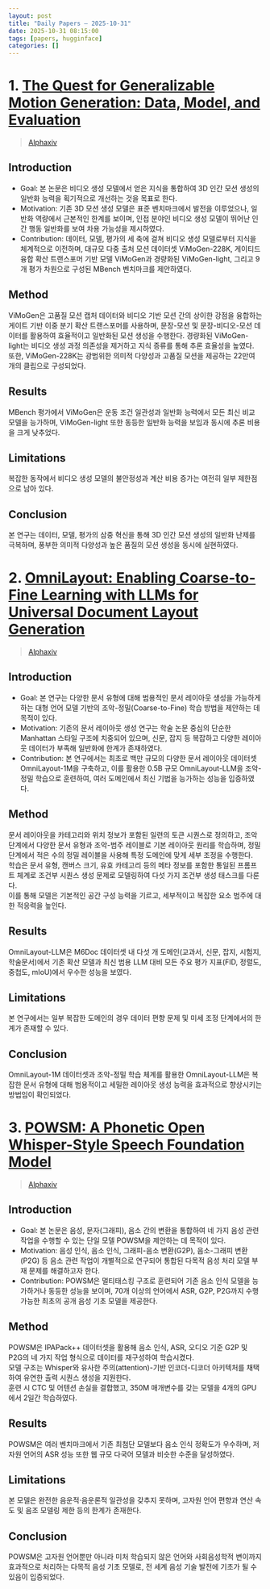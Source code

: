 ```yaml
---
layout: post
title: "Daily Papers — 2025-10-31"
date: 2025-10-31 08:15:00
tags: [papers, hugginface]
categories: []
---
```



# 1. [The Quest for Generalizable Motion Generation: Data, Model, and   Evaluation](https://arxiv.org/abs/2510.26794)

> [Alphaxiv](https://www.alphaxiv.org/ko/overview/2510.26794)

## Introduction
- Goal: 본 논문은 비디오 생성 모델에서 얻은 지식을 통합하여 3D 인간 모션 생성의 일반화 능력을 획기적으로 개선하는 것을 목표로 한다.  
- Motivation: 기존 3D 모션 생성 모델은 표준 벤치마크에서 발전을 이루었으나, 일반화 역량에서 근본적인 한계를 보이며, 인접 분야인 비디오 생성 모델이 뛰어난 인간 행동 일반화를 보여 차용 가능성을 제시하였다.  
- Contribution: 데이터, 모델, 평가의 세 축에 걸쳐 비디오 생성 모델로부터 지식을 체계적으로 이전하며, 대규모 다중 출처 모션 데이터셋 ViMoGen-228K, 게이티드 융합 확산 트랜스포머 기반 모델 ViMoGen과 경량화된 ViMoGen-light, 그리고 9개 평가 차원으로 구성된 MBench 벤치마크를 제안하였다.  

## Method  
ViMoGen은 고품질 모션 캡처 데이터와 비디오 기반 모션 간의 상이한 강점을 융합하는 게이트 기반 이중 분기 확산 트랜스포머를 사용하며, 문장-모션 및 문장-비디오-모션 데이터를 활용하여 효율적이고 일반화된 모션 생성을 수행한다. 경량화된 ViMoGen-light는 비디오 생성 과정 의존성을 제거하고 지식 증류를 통해 추론 효율성을 높였다. 또한, ViMoGen-228K는 광범위한 의미적 다양성과 고품질 모션을 제공하는 22만여 개의 클립으로 구성되었다.  

## Results  
MBench 평가에서 ViMoGen은 운동 조건 일관성과 일반화 능력에서 모든 최신 비교 모델을 능가하며, ViMoGen-light 또한 동등한 일반화 능력을 보임과 동시에 추론 비용을 크게 낮추었다.  

## Limitations  
복잡한 동작에서 비디오 생성 모델의 불안정성과 계산 비용 증가는 여전히 일부 제한점으로 남아 있다.  

## Conclusion  
본 연구는 데이터, 모델, 평가의 삼중 혁신을 통해 3D 인간 모션 생성의 일반화 난제를 극복하며, 풍부한 의미적 다양성과 높은 품질의 모션 생성을 동시에 실현하였다.

# 2. [OmniLayout: Enabling Coarse-to-Fine Learning with LLMs for Universal   Document Layout Generation](https://arxiv.org/abs/2510.26213)

> [Alphaxiv](https://www.alphaxiv.org/ko/overview/2510.26213)

## Introduction
- Goal: 본 연구는 다양한 문서 유형에 대해 범용적인 문서 레이아웃 생성을 가능하게 하는 대형 언어 모델 기반의 조악-정밀(Coarse-to-Fine) 학습 방법을 제안하는 데 목적이 있다.  
- Motivation: 기존의 문서 레이아웃 생성 연구는 학술 논문 중심의 단순한 Manhattan 스타일 구조에 치중되어 있으며, 신문, 잡지 등 복잡하고 다양한 레이아웃 데이터가 부족해 일반화에 한계가 존재하였다.  
- Contribution: 본 연구에서는 최초로 백만 규모의 다양한 문서 레이아웃 데이터셋 OmniLayout-1M을 구축하고, 이를 활용한 0.5B 규모 OmniLayout-LLM을 조악-정밀 학습으로 훈련하여, 여러 도메인에서 최신 기법을 능가하는 성능을 입증하였다.  

## Method  
문서 레이아웃을 카테고리와 위치 정보가 포함된 일련의 토큰 시퀀스로 정의하고, 조악 단계에서 다양한 문서 유형과 조악-범주 레이블로 기본 레이아웃 원리를 학습하며, 정밀 단계에서 적은 수의 정밀 레이블을 사용해 특정 도메인에 맞게 세부 조정을 수행한다.  
학습은 문서 유형, 캔버스 크기, 유효 카테고리 등의 메타 정보를 포함한 통일된 프롬프트 체계로 조건부 시퀀스 생성 문제로 모델링하여 다섯 가지 조건부 생성 태스크를 다룬다.  
이를 통해 모델은 기본적인 공간 구성 능력을 기르고, 세부적이고 복잡한 요소 범주에 대한 적응력을 높인다.  

## Results  
OmniLayout-LLM은 M6Doc 데이터셋 내 다섯 개 도메인(교과서, 신문, 잡지, 시험지, 학술문서)에서 기존 확산 모델과 최신 범용 LLM 대비 모든 주요 평가 지표(FID, 정렬도, 중첩도, mIoU)에서 우수한 성능을 보였다.  

## Limitations  
본 연구에서는 일부 복잡한 도메인의 경우 데이터 편향 문제 및 미세 조정 단계에서의 한계가 존재할 수 있다.  

## Conclusion  
OmniLayout-1M 데이터셋과 조악-정밀 학습 체계를 활용한 OmniLayout-LLM은 복잡한 문서 유형에 대해 범용적이고 세밀한 레이아웃 생성 능력을 효과적으로 향상시키는 방법임이 확인되었다.

# 3. [POWSM: A Phonetic Open Whisper-Style Speech Foundation Model](https://arxiv.org/abs/2510.24992)

> [Alphaxiv](https://www.alphaxiv.org/ko/overview/2510.24992)

## Introduction
- Goal: 본 논문은 음성, 문자(그래피), 음소 간의 변환을 통합하여 네 가지 음성 관련 작업을 수행할 수 있는 단일 모델 POWSM을 제안하는 데 목적이 있다.  
- Motivation: 음성 인식, 음소 인식, 그래피-음소 변환(G2P), 음소-그래피 변환(P2G) 등 음소 관련 작업이 개별적으로 연구되어 통합된 다목적 음성 처리 모델 부재 문제를 해결하고자 한다.  
- Contribution: POWSM은 멀티태스킹 구조로 훈련되어 기존 음소 인식 모델을 능가하거나 동등한 성능을 보이며, 70개 이상의 언어에서 ASR, G2P, P2G까지 수행 가능한 최초의 공개 음성 기초 모델을 제공한다.  

## Method  
POWSM은 IPAPack++ 데이터셋을 활용해 음소 인식, ASR, 오디오 기준 G2P 및 P2G의 네 가지 작업 형식으로 데이터를 재구성하여 학습시켰다.  
모델 구조는 Whisper와 유사한 주의(attention)-기반 인코더-디코더 아키텍처를 채택하여 유연한 출력 시퀀스 생성을 지원한다.  
훈련 시 CTC 및 어텐션 손실을 결합했고, 350M 매개변수를 갖는 모델을 4개의 GPU에서 2일간 학습하였다.  

## Results  
POWSM은 여러 벤치마크에서 기존 최첨단 모델보다 음소 인식 정확도가 우수하며, 저자원 언어의 ASR 성능 또한 웹 규모 다국어 모델과 비슷한 수준을 달성하였다.  

## Limitations  
본 모델은 완전한 음운적·음운론적 일관성을 갖추지 못하며, 고자원 언어 편향과 연산 속도 및 음조 모델링 제한 등의 한계가 존재한다.  

## Conclusion  
POWSM은 고자원 언어뿐만 아니라 미처 학습되지 않은 언어와 사회음성학적 변이까지 효과적으로 처리하는 다목적 음성 기초 모델로, 전 세계 음성 기술 발전에 기초가 될 수 있음이 입증되었다.
